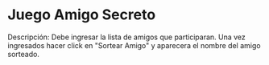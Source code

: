 <h1> Juego Amigo Secreto </h1>

Descripción: Debe ingresar la lista de amigos que participaran. Una vez ingresados hacer click en "Sortear Amigo" y aparecera el nombre del amigo sorteado.
